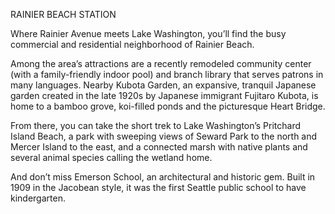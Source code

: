 RAINIER BEACH STATION
 
Where Rainier Avenue meets Lake Washington, you’ll find the busy commercial and residential neighborhood of Rainier Beach.
 
Among the area’s attractions are a recently remodeled community center (with a family-friendly indoor pool) and branch library that serves patrons in many languages. Nearby Kubota Garden, an expansive, tranquil Japanese garden created in the late 1920s by Japanese immigrant Fujitaro Kubota, is home to a bamboo grove, koi-filled ponds and the picturesque Heart Bridge.
 
From there, you can take the short trek to Lake Washington’s Pritchard Island Beach, a park with sweeping views of Seward Park to the north and Mercer Island to the east, and a connected marsh with native plants and several animal species calling the wetland home.
 
And don’t miss Emerson School, an architectural and historic gem.  Built in 1909 in the Jacobean style, it was the first Seattle public school to have kindergarten.    
